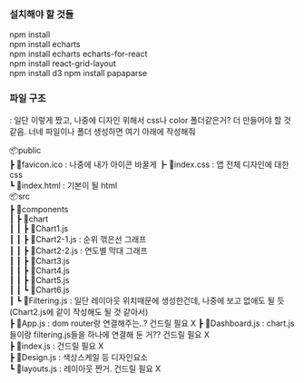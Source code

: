 ### 설치해야 할 것들
npm install  
npm install echarts  
npm install echarts echarts-for-react  
npm install react-grid-layout   
npm install d3
npm install papaparse

### 파일 구조
: 일단 이렇게 짰고, 나중에 디자인 위해서 css나 color 폴더같은거? 더 만들어야 할 것 같음. 너네 파일이나 폴더 생성하면 여기 아래에 작성해줘

📦public  
 ┣ 📜favicon.ico : 나중에 내가 아이콘 바꿀게
 ┣ 📜index.css : 앱 전체 디자인에 대한 css   
 ┗ 📜index.html : 기본이 될 html  
 📦src  
 ┣ 📂components  
 ┃ ┣ 📂chart  
 ┃ ┃ ┣ 📜Chart1.js  
 ┃ ┃ ┣ 📜Chart2-1.js : 순위 꺾은선 그래프  
 ┃ ┃ ┣ 📜Chart2-2.js : 연도별 막대 그래프  
 ┃ ┃ ┣ 📜Chart3.js  
 ┃ ┃ ┣ 📜Chart4.js  
 ┃ ┃ ┣ 📜Chart5.js  
 ┃ ┃ ┗ 📜Chart6.js  
 ┃ ┗ 📜Filtering.js : 일단 레이아웃 위치때문에 생성한건데, 나중에 보고 없애도 될 듯(Chart2.js에 같이 작성해도 될 것 같아서)  
 ┣ 📜App.js : dom router랑 연결해주는..? 건드릴 필요 X 
 ┣ 📜Dashboard.js : chart.js들이랑 filtering.js들을 하나에 연결해 둔 거?? 건드릴 필요 X  
 ┣ 📜index.js : 건드릴 필요 X  
 ┣ 📜Design.js : 색상스케일 등 디자인요소    
 ┗ 📜layouts.js : 레이아웃 짠거. 건드릴 필요 X  
